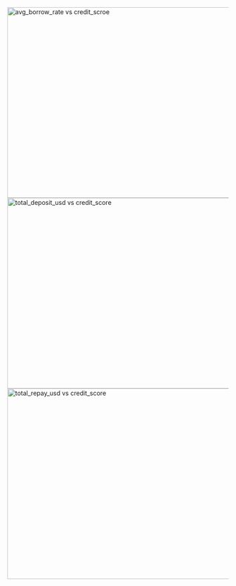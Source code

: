 <img width="567" height="433" alt="avg_borrow_rate vs credit_scroe" src="https://github.com/user-attachments/assets/056c16d2-d6d7-44ac-9370-858c06370eb6" />
<img width="567" height="433" alt="total_deposit_usd vs credit_score" src="https://github.com/user-attachments/assets/1508f8bd-e391-4b40-b01f-ef4b9082bf9d" />
<img width="567" height="433" alt="total_repay_usd vs credit_score" src="https://github.com/user-attachments/assets/a17b9e1e-ca5e-4b72-bc31-9854e940777f" />
